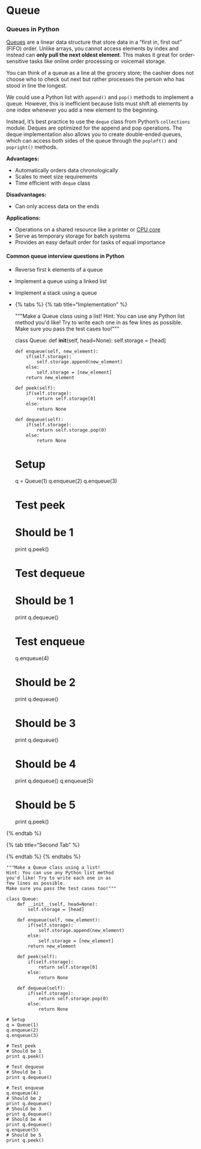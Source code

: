 Queue
=====

### Queues in Python

[Queues](https://www.educative.io/blog/data-structures-stack-queue-java-tutorial) are a linear data structure that store data in a “first in, first out” (FIFO) order. Unlike arrays, you cannot access elements by index and instead can **only pull the next oldest element**. This makes it great for order-sensitive tasks like online order processing or voicemail storage.

You can think of a queue as a line at the grocery store; the cashier does not choose who to check out next but rather processes the person who has stood in line the longest.

We could use a Python list with `append()` and `pop()` methods to implement a queue. However, this is inefficient because lists must shift all elements by one index whenever you add a new element to the beginning.

Instead, it’s best practice to use the `deque` class from Python’s `collections` module. Deques are optimized for the append and pop operations. The deque implementation also allows you to create double-ended queues, which can access both sides of the queue through the `popleft()` and `popright()` methods.

**Advantages:**

-   Automatically orders data chronologically
-   Scales to meet size requirements
-   Time efficient with `deque` class

**Disadvantages:**

-   Can only access data on the ends

**Applications:**

-   Operations on a shared resource like a printer or [CPU core](https://www.educative.io/blog/beginners-guide-to-computers-and-programming)
-   Serve as temporary storage for batch systems
-   Provides an easy default order for tasks of equal importance

#### Common queue interview questions in Python

-   Reverse first k elements of a queue
-   Implement a queue using a linked list
-   Implement a stack using a queue
-   {% tabs %} {% tab title=“Implementation” %}

    """Make a Queue class using a list!
    Hint: You can use any Python list method
    you'd like! Try to write each one in as
    few lines as possible.
    Make sure you pass the test cases too!"""

    class Queue:
        def __init__(self, head=None):
            self.storage = [head]

        def enqueue(self, new_element):
            if(self.storage):
                self.storage.append(new_element)
            else:
                self.storage = [new_element]
            return new_element

        def peek(self):
            if(self.storage):
                return self.storage[0]
            else:
                return None

        def dequeue(self):
            if(self.storage):
                return self.storage.pop(0)
            else:
                return None

    # Setup
    q = Queue(1)
    q.enqueue(2)
    q.enqueue(3)

    # Test peek
    # Should be 1
    print q.peek()

    # Test dequeue
    # Should be 1
    print q.dequeue()

    # Test enqueue
    q.enqueue(4)
    # Should be 2
    print q.dequeue()
    # Should be 3
    print q.dequeue()
    # Should be 4
    print q.dequeue()
    q.enqueue(5)
    # Should be 5
    print q.peek()

{% endtab %}

{% tab title=“Second Tab” %}

{% endtab %} {% endtabs %}

    """Make a Queue class using a list!
    Hint: You can use any Python list method
    you'd like! Try to write each one in as
    few lines as possible.
    Make sure you pass the test cases too!"""

    class Queue:
        def __init__(self, head=None):
            self.storage = [head]

        def enqueue(self, new_element):
            if(self.storage):
                self.storage.append(new_element)
            else:
                self.storage = [new_element]
            return new_element

        def peek(self):
            if(self.storage):
                return self.storage[0]
            else:
                return None

        def dequeue(self):
            if(self.storage):
                return self.storage.pop(0)
            else:
                return None

    # Setup
    q = Queue(1)
    q.enqueue(2)
    q.enqueue(3)

    # Test peek
    # Should be 1
    print q.peek()

    # Test dequeue
    # Should be 1
    print q.dequeue()

    # Test enqueue
    q.enqueue(4)
    # Should be 2
    print q.dequeue()
    # Should be 3
    print q.dequeue()
    # Should be 4
    print q.dequeue()
    q.enqueue(5)
    # Should be 5
    print q.peek()
